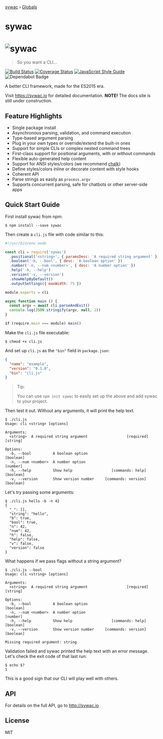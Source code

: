 [sywac](README.md) › [Globals](globals.md)

# sywac

# ![sywac](logo.png)

> So you want a CLI...

[![Build Status](https://travis-ci.com/sywac/sywac.svg?branch=master)](https://travis-ci.com/sywac/sywac)
[![Coverage Status](https://coveralls.io/repos/github/sywac/sywac/badge.svg?branch=master)](https://coveralls.io/github/sywac/sywac?branch=master)
[![JavaScript Style Guide](https://badgen.net/badge/code%20style/standard/green)](https://standardjs.com)
![Dependabot Badge](https://badgen.net/dependabot/sywac/sywac?icon=dependabot)

A better CLI framework, made for the ES2015 era.

Visit https://sywac.io for detailed documentation. **NOTE!** The docs site is still under construction.

## Feature Highlights

- Single package install
- Asynchronous parsing, validation, and command execution
- Type-based argument parsing
- Plug in your own types or override/extend the built-in ones
- Support for simple CLIs or complex nested command trees
- First-class support for positional arguments, with or without commands
- Flexible auto-generated help content
- Support for ANSI styles/colors (we recommend [chalk](https://github.com/chalk/chalk))
- Define styles/colors inline or decorate content with style hooks
- Coherent API
- Parse strings as easily as `process.argv`
- Supports concurrent parsing, safe for chatbots or other server-side apps

## Quick Start Guide

First install sywac from npm:

```console
$ npm install --save sywac
```

Then create a `cli.js` file with code similar to this:

```js
#!/usr/bin/env node

const cli = require('sywac')
  .positional('<string>', { paramsDesc: 'A required string argument' })
  .boolean('-b, --bool', { desc: 'A boolean option' })
  .number('-n, --num <number>', { desc: 'A number option' })
  .help('-h, --help')
  .version('-v, --version')
  .showHelpByDefault()
  .outputSettings({ maxWidth: 75 })

module.exports = cli

async function main () {
  const argv = await cli.parseAndExit()
  console.log(JSON.stringify(argv, null, 2))
}

if (require.main === module) main()
```

Make the `cli.js` file executable:

```console
$ chmod +x cli.js
```

And set up `cli.js` as the `"bin"` field in `package.json`:

```json
{
  "name": "example",
  "version": "0.1.0",
  "bin": "cli.js"
}
```

> Tip:
>
> You can use `npm init sywac` to easily set up the above and add sywac to your project.

Then test it out. Without any arguments, it will print the help text.

```console
$ ./cli.js
Usage: cli <string> [options]

Arguments:
  <string>  A required string argument                  [required] [string]

Options:
  -b, --bool          A boolean option                            [boolean]
  -n, --num <number>  A number option                              [number]
  -h, --help          Show help                  [commands: help] [boolean]
  -v, --version       Show version number     [commands: version] [boolean]
```

Let's try passing some arguments:

```console
$ ./cli.js hello -b -n 42
{
  "_": [],
  "string": "hello",
  "b": true,
  "bool": true,
  "n": 42,
  "num": 42,
  "h": false,
  "help": false,
  "v": false,
  "version": false
}
```

What happens if we pass flags without a string argument?

```console
$ ./cli.js --bool
Usage: cli <string> [options]

Arguments:
  <string>  A required string argument                  [required] [string]

Options:
  -b, --bool          A boolean option                            [boolean]
  -n, --num <number>  A number option                              [number]
  -h, --help          Show help                  [commands: help] [boolean]
  -v, --version       Show version number     [commands: version] [boolean]

Missing required argument: string
```

Validation failed and sywac printed the help text with an error message. Let's check the exit code of that last run:

```console
$ echo $?
1
```

This is a good sign that our CLI will play well with others.

## API

For details on the full API, go to http://sywac.io

## License

MIT
